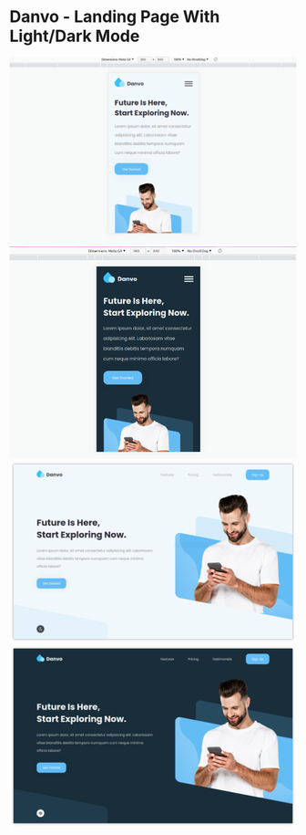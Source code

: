# Danvo - Landing Page With Light/Dark Mode
<img src="./images/danvo1.png">
<img src="./images/danvo2.png">
<img src="./images/danvo3.png">
<img src="./images/danvo4.png">
